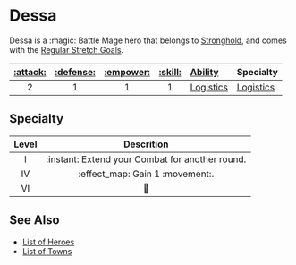 # Dessa

Dessa is a :magic: Battle Mage hero that belongs to [Stronghold](../towns/stronghold.md), and comes with the [Regular Stretch Goals](../content.md).

| [:attack:](../statistics/attack.md) | [:defense:](../statistics/defense.md) | [:empower:](../statistics/power.md) | [:skill:](../statistics/knowledge.md) | [Ability](../abilities.md) | Specialty |
| :---: | :---: | :---: | :---: | :--- | :--- |
| 2 | 1 | 1 | 1 | [Logistics](../abilities/logistics.md) | [Logistics](#specialty) |


## Specialty

| Level | Descrition |
| :---: | :---: |
| Ⅰ | :instant: Extend your Combat for another round. |
| Ⅳ | :effect_map: Gain 1 :movement:. |
| Ⅵ | 🚧 |


## See Also

- [List of Heroes](../heroes.md)
- [List of Towns](../towns.md)
